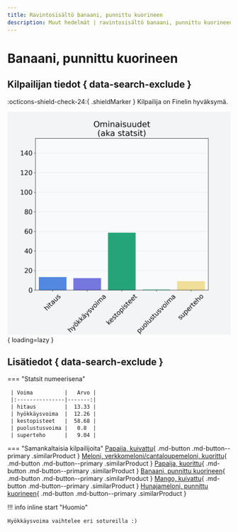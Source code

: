 ```yaml
---
title: Ravintosisältö banaani, punnittu kuorineen
description: Muut hedelmät | ravintosisältö banaani, punnittu kuorineen
---
```


# Banaani, punnittu kuorineen


## Kilpailijan tiedot { data-search-exclude }

:octicons-shield-check-24:{ .shieldMarker } Kilpailija on Finelin hyväksymä.

![Banaani, punnittu kuorineen](./images/banaani-punnittu-kuorineen.png){ loading=lazy }

## Lisätiedot { data-search-exclude }
=== "Statsit numeerisena"

     | Voima          |   Arvo |
     |:---------------|-------:|
     | hitaus         |  13.33 |
     | hyökkäysvoima  |  12.26 |
     | kestopisteet   |  58.68 |
     | puolustusvoima |   0.8  |
     | superteho      |   9.04 |

=== "Samankaltaisia kilpailijoita"
    [Papaija, kuivattu](/papaija-kuivattu){ .md-button .md-button--primary .similarProduct }
    [Meloni, verkkomeloni/cantaloupemeloni, kuorittu](/meloni-verkkomeloni-cantaloupemeloni-kuorittu){ .md-button .md-button--primary .similarProduct }
    [Papaija, kuorittu](/papaija-kuorittu){ .md-button .md-button--primary .similarProduct }
    [Banaani, punnittu kuorineen](/banaani-punnittu-kuorineen){ .md-button .md-button--primary .similarProduct }
    [Mango, kuivattu](/mango-kuivattu){ .md-button .md-button--primary .similarProduct }
    [Hunajameloni, punnittu kuorineen](/hunajameloni-punnittu-kuorineen){ .md-button .md-button--primary .similarProduct }

!!! info inline start "Huomio"

    Hyökkäysvoima vaihtelee eri sotureilla :)
